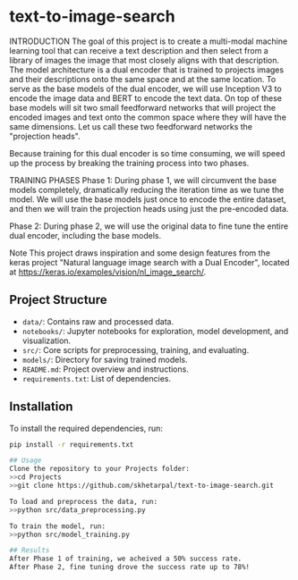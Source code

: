 # text-to-image-search

INTRODUCTION
The goal of this project is to create a multi-modal machine learning tool that can receive a text description and then select from a library of images the image that most closely aligns with that description. The model architecture is a dual encoder that is trained to projects images and their descriptions onto the same space and at the same location. To serve as the base models of the dual encoder, we will use Inception V3 to encode the image data and BERT to encode the text data. On top of these base models will sit two small feedforward networks that will project the encoded images and text onto the common space where they will have the same dimensions. Let us call these two feedforward networks the "projection heads".

Because training for this dual encoder is so time consuming, we will speed up the process by breaking the training process into two phases.

TRAINING PHASES
Phase 1:
During phase 1, we will circumvent the base models completely, dramatically reducing the iteration time as we tune the model. We will use the base models just once to encode the entire dataset, and then we will train the projection heads using just the pre-encoded data.

Phase 2:
During phase 2, we will use the original data to fine tune the entire dual encoder, including the base models.

Note
This project draws inspiration and some design features from the keras project "Natural language image search with a Dual Encoder", located at https://keras.io/examples/vision/nl_image_search/.

## Project Structure
- `data/`: Contains raw and processed data.
- `notebooks/`: Jupyter notebooks for exploration, model development, and visualization.
- `src/`: Core scripts for preprocessing, training, and evaluating.
- `models/`: Directory for saving trained models.
- `README.md`: Project overview and instructions.
- `requirements.txt`: List of dependencies.

## Installation
To install the required dependencies, run:
```bash
pip install -r requirements.txt

## Usage
Clone the repository to your Projects folder:
>>cd Projects
>>git clone https://github.com/skhetarpal/text-to-image-search.git

To load and preprocess the data, run:
>>python src/data_preprocessing.py

To train the model, run:
>>python src/model_training.py

## Results
After Phase 1 of training, we acheived a 50% success rate.
After Phase 2, fine tuning drove the success rate up to 78%!
